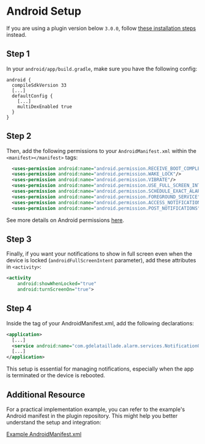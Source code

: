 # Android Setup

If you are using a plugin version below `3.0.0`, follow [these installation steps](https://github.com/gdelataillade/alarm/blob/a2b736807e03ae1f3a60f234ad0b4f686ac59520/help/INSTALL-ANDROID.md) instead.

## Step 1
In your `android/app/build.gradle`, make sure you have the following config:
```Gradle
android {
  compileSdkVersion 33
  [...]
  defaultConfig {
    [...]
    multiDexEnabled true
  }
}
```

## Step 2
Then, add the following permissions to your `AndroidManifest.xml` within the `<manifest></manifest>` tags:

```xml
  <uses-permission android:name="android.permission.RECEIVE_BOOT_COMPLETED"/>
  <uses-permission android:name="android.permission.WAKE_LOCK"/>
  <uses-permission android:name="android.permission.VIBRATE"/>
  <uses-permission android:name="android.permission.USE_FULL_SCREEN_INTENT"/>
  <uses-permission android:name="android.permission.SCHEDULE_EXACT_ALARM"/>
  <uses-permission android:name="android.permission.FOREGROUND_SERVICE" />
  <uses-permission android:name="android.permission.ACCESS_NOTIFICATION_POLICY" />
  <uses-permission android:name="android.permission.POST_NOTIFICATIONS" />
```

See more details on Android permissions [here](https://developer.android.com/reference/android/Manifest.permission).

## Step 3
Finally, if you want your notifications to show in full screen even when the device is locked (`androidFullScreenIntent` parameter), add these attributes in `<activity>`:

```xml
<activity
    android:showWhenLocked="true"
    android:turnScreenOn="true">
```

## Step 4
Inside the <application> tag of your AndroidManifest.xml, add the following declarations:
```xml
<application>
  [...]
  <service android:name="com.gdelataillade.alarm.services.NotificationOnKillService" />
  [...]
</application>
```

This setup is essential for managing notifications, especially when the app is terminated or the device is rebooted.

## Additional Resource

For a practical implementation example, you can refer to the example's Android manifest in the plugin repository. This might help you better understand the setup and integration:

[Example AndroidManifest.xml](https://github.com/gdelataillade/alarm/blob/main/example/android/app/src/main/AndroidManifest.xml)
